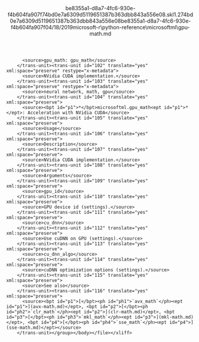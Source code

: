 <?xml version="1.0"?><xliff version="1.2" xmlns="urn:oasis:names:tc:xliff:document:1.2" xmlns:xsi="http://www.w3.org/2001/XMLSchema-instance" xsi:schemaLocation="urn:oasis:names:tc:xliff:document:1.2 xliff-core-1.2-transitional.xsd"><file datatype="xml" original="gpu-math.md" source-language="en-US" target-language="en-US"><header><tool tool-id="mdxliff" tool-name="mdxliff" tool-version="1.0-d1654b2" tool-company="Microsoft" /><xliffext:skl_file_name xmlns:xliffext="urn:microsoft:content:schema:xliffextensions">be8355a1-d8a7-4fc6-930e-f4b604fa907f74bd0e7a6309d5119651387b363dbb843a556e08.skl</xliffext:skl_file_name><xliffext:version xmlns:xliffext="urn:microsoft:content:schema:xliffextensions">1.2</xliffext:version><xliffext:ms.openlocfilehash xmlns:xliffext="urn:microsoft:content:schema:xliffextensions">74bd0e7a6309d5119651387b363dbb843a556e08</xliffext:ms.openlocfilehash><xliffext:ms.sourcegitcommit xmlns:xliffext="urn:microsoft:content:schema:xliffextensions">be8355a1-d8a7-4fc6-930e-f4b604fa907f</xliffext:ms.sourcegitcommit><xliffext:ms.lasthandoff xmlns:xliffext="urn:microsoft:content:schema:xliffextensions">04/18/2019</xliffext:ms.lasthandoff><xliffext:ms.openlocfilepath xmlns:xliffext="urn:microsoft:content:schema:xliffextensions">microsoft-r\python-reference\microsoftml\gpu-math.md</xliffext:ms.openlocfilepath></header><body><group id="content" extype="content"><trans-unit id="101" translate="yes" xml:space="preserve" restype="x-metadata">
          <source>gpu_math: gpu_math</source>
        </trans-unit><trans-unit id="102" translate="yes" xml:space="preserve" restype="x-metadata">
          <source>NVidia CUDA implementation.</source>
        </trans-unit><trans-unit id="103" translate="yes" xml:space="preserve" restype="x-metadata">
          <source>neural network, math, gpu</source>
        </trans-unit><trans-unit id="104" translate="yes" xml:space="preserve">
          <source><bpt id="p1">*</bpt>microsoftml.gpu_math<ept id="p1">*</ept>: Acceleration with NVidia CUDA</source>
        </trans-unit><trans-unit id="105" translate="yes" xml:space="preserve">
          <source>Usage</source>
        </trans-unit><trans-unit id="106" translate="yes" xml:space="preserve">
          <source>Description</source>
        </trans-unit><trans-unit id="107" translate="yes" xml:space="preserve">
          <source>NVidia CUDA implementation.</source>
        </trans-unit><trans-unit id="108" translate="yes" xml:space="preserve">
          <source>Arguments</source>
        </trans-unit><trans-unit id="109" translate="yes" xml:space="preserve">
          <source>gpu_id</source>
        </trans-unit><trans-unit id="110" translate="yes" xml:space="preserve">
          <source>GPU device id (settings).</source>
        </trans-unit><trans-unit id="111" translate="yes" xml:space="preserve">
          <source>cu_dnn</source>
        </trans-unit><trans-unit id="112" translate="yes" xml:space="preserve">
          <source>Use cuDNN on GPU (settings).</source>
        </trans-unit><trans-unit id="113" translate="yes" xml:space="preserve">
          <source>cu_dnn_algo</source>
        </trans-unit><trans-unit id="114" translate="yes" xml:space="preserve">
          <source>cuDNN optimization options (settings).</source>
        </trans-unit><trans-unit id="115" translate="yes" xml:space="preserve">
          <source>See also</source>
        </trans-unit><trans-unit id="116" translate="yes" xml:space="preserve">
          <source><bpt id="p1">[</bpt><ph id="ph1">`avx_math`</ph><ept id="p1">](avx-math.md)</ept>, <bpt id="p2">[</bpt><ph id="ph2">`clr_math`</ph><ept id="p2">](clr-math.md)</ept>, <bpt id="p3">[</bpt><ph id="ph3">`mkl_math`</ph><ept id="p3">](mkl-math.md)</ept>, <bpt id="p4">[</bpt><ph id="ph4">`sse_math`</ph><ept id="p4">](sse-math.md)</ept></source>
        </trans-unit></group></body></file></xliff>